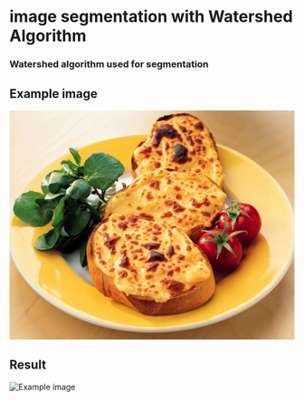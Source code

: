# image segmentation with Watershed Algorithm 

### Watershed algorithm used for segmentation

## Example image

![Example image](https://github.com/aylna/imageSegmentationKMeans/raw/master/a1.jpg)

## Result

![Example image](https://github.com/aylna/imageSegmentationKMeans/raw/master/WatershedResult.png)
